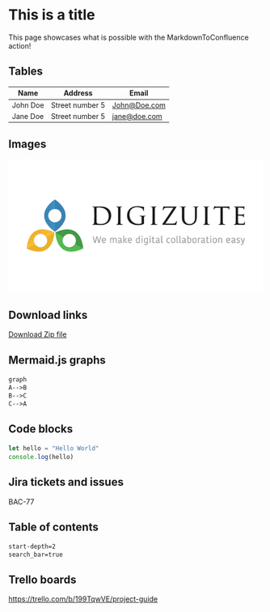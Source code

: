 # This is a title

This page showcases what is possible with the MarkdownToConfluence action!


## Tables

| Name     | Address         | Email        | 
|----------|-----------------|--------------|
| John Doe | Street number 5 | John@Doe.com |     
| Jane Doe | Street number 5 | jane@doe.com |

## Images

![DigiZuite Logo](./attachments/DigiZuite.png)

## Download links

[Download Zip file](./attachments/Files.zip)

## Mermaid.js graphs

```mermaid
graph
A-->B
B-->C
C-->A
```

## Code blocks

```javascript
let hello = "Hello World"
console.log(hello)
```

## Jira tickets and issues

BAC-77

## Table of contents

```TOC
start-depth=2
search_bar=true
```

## Trello boards

https://trello.com/b/199TqwVE/project-guide
